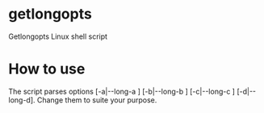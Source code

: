 # getlongopts
Getlongopts Linux shell script

# How to use
The script parses options [-a|--long-a <arg>] [-b|--long-b <arg>] [-c|--long-c <arg>] [-d|--long-d].
Change them to suite your purpose.
